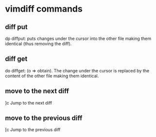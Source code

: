 # vimdiff commands

## diff put
dp             diffput: puts changes under the cursor into the other file
                        making them identical (thus removing the diff).

## diff get
do             diffget: (o => obtain). The change under the cursor is replaced
                        by the content of the other file making them identical.

## move to the next diff
]c             Jump to the next diff

## move to the previous diff
[c             Jump to the previous diff
